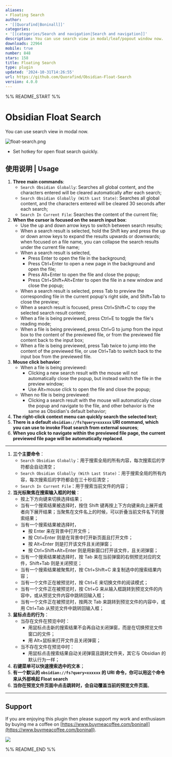 ```yaml
---
aliases:
- Floating Search
author:
- '[[Quorafind|Boninall]]'
categories:
- '[[categories/Search and navigation|Search and navigation]]'
description: You can use search view in modal/leaf/popout window now.
downloads: 22964
mobile: true
number: 848
stars: 158
title: Floating Search
type: plugin
updated: '2024-10-31T14:26:55'
url: https://github.com/Quorafind/Obsidian-Float-Search
version: 4.0.0
---
```


%% README_START %%

# Obsidian Float Search

You can use search view in modal now.

![float-search.png](https://raw.githubusercontent.com/Quorafind/Obsidian-Float-Search/HEAD/media/img.png)

- Set hotkey for open float search quickly.


## 使用说明 | Usage

1. **Three main commands**:
    - `Search Obsidian Globally`: Searches all global content, and the characters entered will be cleared automatically after each search;
    - `Search Obsidian Globally (With Last State)`: Searches all global content, and the characters entered will be cleared 30 seconds after each search;
    - `Search In Current File`: Searches the content of the current file;
2. **When the cursor is focused on the search input box**:
    - Use the up and down arrow keys to switch between search results;
    - When a search result is selected, hold the Shift key and press the up or down arrow keys to expand the results upwards or downwards; when focused on a file name, you can collapse the search results under the current file name;
    - When a search result is selected,
        - Press Enter to open the file in the background;
        - Press Ctrl+Enter to open a new page in the background and open the file;
        - Press Alt+Enter to open the file and close the popup;
        - Press Ctrl+Shift+Alt+Enter to open the file in a new window and close the popup;
    - When a search result is selected, press Tab to preview the corresponding file in the current popup's right side, and Shift+Tab to close the preview;
    - When a search result is focused, press Ctrl+Shift+C to copy the selected search result content;
    - When a file is being previewed, press Ctrl+E to toggle the file's reading mode;
    - When a file is being previewed, press Ctrl+G to jump from the input box to the content of the previewed file, or from the previewed file content back to the input box;
    - When a file is being previewed, press Tab twice to jump into the content of the previewed file, or use Ctrl+Tab to switch back to the input box from the previewed file.
3. **Mouse click behavior**:
    - When a file is being previewed:
        - Clicking a new search result with the mouse will not automatically close the popup, but instead switch the file in the preview window;
        - Use Alt+mouse click to open the file and close the popup;
    - When no file is being previewed:
        - Clicking a search result with the mouse will automatically close the popup and navigate to the file, and other behavior is the same as Obsidian's default behavior;
4. **The right-click context menu can quickly search the selected text**;
5. **There is a default `obsidian://fs?query=xxxxxx` URI command, which you can use to invoke Float search from external sources**;
6. **When you click to navigate within the previewed file page, the current previewed file page will be automatically replaced**.

---

1. **三个主要命令**：
    - `Search Obsidian Globally`：用于搜索全局的所有内容，每次搜索后的字符都会自动清空；
    - `Search Obsidian Globally (With Last State)`：用于搜索全局的所有内容，每次搜索后的字符都会在三十秒后清空；
    - `Search In Current File`：用于搜索当前文件的内容；
2. **当光标聚焦在搜索输入框的时候**：
    - 按上下方向键来切换选择结果；
    - 当有一个搜索结果被选择时，按住 Shift 键再按上下方向键来向上展开或者向下展开结果；当聚焦在文件名上的时候，可以折叠当前文件名下的搜索结果；
    - 当有一个搜索结果被选择时，
        - 按 Enter 来在背景中打开文件；
        - 按 Ctrl+Enter 则是在背景中打开新页面且打开文件；
        - 按 Alt+Enter 则是打开该文件且关闭弹窗；
        - 按 Ctrl+Shift+Alt+Enter 则是用新窗口打开该文件，且关闭弹窗；
    - 当有一个搜索结果被选择时，按 Tab 来在当前弹窗的右侧预览对应的文件，Shift+Tab 则是关闭预览；
    - 当有一个搜索结果被聚焦时，按 Ctrl+Shift+C 来复制选中的搜索结果内容；
    - 当有一个文件正在被预览时，按 Ctrl+E 来切换文件的阅读模式；
    - 当有一个文件正在被预览时，按 Ctrl+G 来从输入框跳转到预览文件的内容中，或从预览文件内容中跳转回输入框；
    - 当有一个文件正在被预览时，按两次 Tab 来跳转到预览文件的内容中，或用 Ctrl+Tab 从预览文件中跳转回输入框；
3. **鼠标点击的行为**：
    - 当存在文件在预览中时：
        - 用鼠标点击新的搜索结果不会再自动关闭弹窗，而是在切换预览文件窗口的文件；
        - 用 Alt+鼠标来打开文件且关闭弹窗；
    - 当不存在文件在预览中时：
        - 用鼠标点击搜索结果自动关闭弹窗且跳转文件夹，其它与 Obsidian 的默认行为一样；
4. **右键菜单可以快速搜索选中的文本**；
5. **有一个默认的 `obsidian://fs?query=xxxxxx` 的 URI 命令，你可以用这个命令来从外部唤起 Float search**
6. **当你在预览文件页面中点击跳转时，会自动覆盖当前的预览文件页面**。

---

## Support

If you are enjoying this plugin then please support my work and enthusiasm by buying me a coffee
on [https://www.buymeacoffee.com/boninall](https://www.buymeacoffee.com/boninall).

<a href="https://www.buymeacoffee.com/boninall"><img src="https://img.buymeacoffee.com/button-api/?text=Buy me a coffee&emoji=&slug=boninall&button_colour=6495ED&font_colour=ffffff&font_family=Lato&outline_colour=000000&coffee_colour=FFDD00"></a>



%% README_END %%